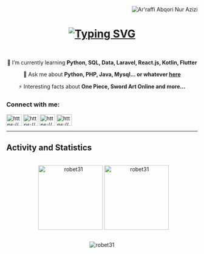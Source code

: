 <p align="right"> <img src="https://komarev.com/ghpvc/?username=robet31&label=Profile%20views&color=0e75b6&style=flat" alt="Ar'raffi Abqori Nur Azizi" /> </p>

<h1 align="center">
    <a href="https://git.io/typing-svg"><img src="https://readme-typing-svg.herokuapp.com?font=Fira+Code&weight=500&size=21&duration=4000&pause=1000&color=A9F72F&center=true&vCenter=true&width=500&height=70&lines=Hi+There!%F0%9F%91%8B;+I'm+Ar'raffi+Abqori+Nur+Azizi!" alt="Typing SVG" /></a>
</h1>

<br/>

<div align="center">

 🌱 I’m currently learning **Python, SQL, Data, Laravel, React.js, Kotlin, Flutter**

 💬 Ask me about **Python, PHP, Java, Mysql... or whatever [here](https://github.com/robet31)**

 ⚡ Interesting facts about **One Piece, Sword Art Online and more...**

 </div>
<div align="center">
<h3 align="left">Connect with me:</h3>
<p align="left">
    <a href="https://www.linkedin.com/in/ar-raffi-abqori-nur-azizi-43997428a/" target="blank"><img align="center" src="https://raw.githubusercontent.com/rahuldkjain/github-profile-readme-generator/master/src/images/icons/Social/linked-in-alt.svg" alt="https://www.linkedin.com/in/ar-raffi-abqori-nur-azizi-43997428a/" height="30" width="40" /></a>
    <a href="https://www.instagram.com/ravnxx_/" target="blank"><img align="center" src="https://raw.githubusercontent.com/rahuldkjain/github-profile-readme-generator/master/src/images/icons/Social/instagram.svg" alt="https://www.instagram.com/ravnxx_/" height="30" width="40" /></a>
    <a href="https://dribbble.com/ravnx" target="blank"><img align="center" src="https://raw.githubusercontent.com/rahuldkjain/github-profile-readme-generator/master/src/images/icons/Social/dribbble.svg" alt="https://dribbble.com/ravnx" height="30" width="40" /></a>
    <a href="https://www.behance.net/arraffiabqorina" target="blank"><img align="center" src="https://raw.githubusercontent.com/rahuldkjain/github-profile-readme-generator/master/src/images/icons/Social/behance.svg" alt="https://www.behance.net/arraffiabqorina" height="30" width="40" /></a>
</p>
 </div>

<hr>

## Activity and Statistics
<p align="center">
	<br/> &nbsp;
	<img align="center" src="https://github-readme-stats.vercel.app/api/top-langs/?username=robet31&theme=graywhite&show_icons=true&hide_border=false&layout=compact" alt="robet31" height="170em"/>
	<img align="center" src="https://github-readme-stats.vercel.app/api?username=robet31&theme=graywhite&show_icons=true&hide_border=false&count_private=true" alt="robet31" height="170em"/>
</p>


<div align="center">
	<br/>
	<img src="https://github-readme-streak-stats.herokuapp.com/?user=robet31&theme=graywhite&hide_border=false" alt="robet31" />
</div>
